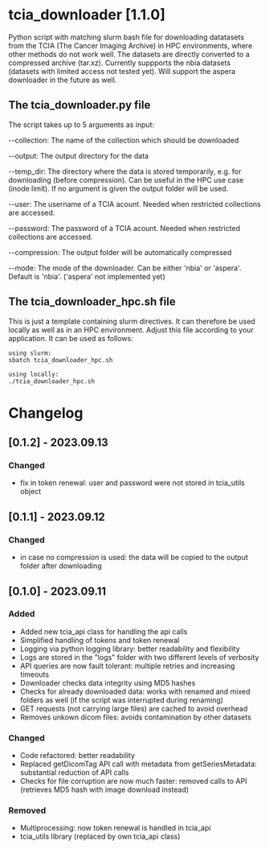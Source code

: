 # tcia_downloader [1.1.0]
Python script with matching slurm bash file for downloading datatasets from the TCIA (The Cancer Imaging Archive) in HPC environments, where other methods do not work well. The datasets are directly converted to a compressed archive (tar.xz). Currently suppports the nbia datasets (datasets with limited access not tested yet). Will support the aspera downloader in the future as well.

## The tcia_downloader.py file
The script takes up to 5 arguments as input:

--collection: 
The name of the collection which should be downloaded

--output:
The output directory for the data

--temp_dir:
The directory where the data is stored temporarily, e.g. for downloading (before compression). Can be useful in the HPC use case (inode limit). If no argument is given the output folder will be used.

--user:
The username of a TCIA acount. Needed when restricted collections are accessed.

--password:
The password of a TCIA acount. Needed when restricted collections are accessed.

--compression:
The output folder will be automatically compressed

--mode:
The mode of the downloader. Can be either 'nbia' or 'aspera'. Default is 'nbia'. ('aspera' not implemented yet)

## The tcia_downloader_hpc.sh file
This is just a template containing slurm directives. It can therefore be used locally as well as in an HPC environment. Adjust this file according to your application. It can be used as follows:

```
using slurm:
sbatch tcia_downloader_hpc.sh

using locally:
./tcia_downloader_hpc.sh
```



# Changelog

## [0.1.2] - 2023.09.13

### Changed
- fix in token renewal: user and password were not stored in tcia_utils object

## [0.1.1] - 2023.09.12

### Changed
- in case no compression is used: the data will be copied to the output folder after downloading

## [0.1.0] - 2023.09.11

### Added
- Added new tcia_api class for handling the api calls
- Simplified handling of tokens and token renewal
- Logging via python logging library: better readability and flexibility
- Logs are stored in the "logs" folder with two different levels of verbosity
- API queries are now fault tolerant: multiple retries and increasing timeouts
- Downloader checks data integrity using MD5 hashes
- Checks for already downloaded data: works with renamed and mixed folders as well (if the script was interrupted during renaming)
- GET requests (not carrying large files) are cached to avoid overhead
- Removes unkown dicom files: avoids contamination by other datasets

### Changed
- Code refactored: better readability
- Replaced getDicomTag API call with metadata from getSeriesMetadata: substantial reduction of API calls
- Checks for file corruption are now much faster: removed calls to API (retrieves MD5 hash with image download instead)

### Removed
- Multiprocessing: now token renewal is handled in tcia_api
- tcia_utils library (replaced by own tcia_api class)

